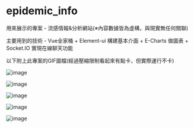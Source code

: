 # epidemic_info
用來展示的專案 - 流感情報&分析網站(※內容數據皆為虛構，與現實無任何關聯)

主要用到的技術 - Vue全家桶 + Element-ui 構建基本介面 + E-Charts 做圖表 + Socket.IO 實現在線聊天功能

以下附上此專案的GIF圖檔(經過壓縮限制看起來有點卡，但實際運行不卡)

![image](https://github.com/lwt951/epidemic_info/blob/main/epidemic_info_part1.gif)

![image](https://github.com/lwt951/epidemic_info/blob/main/epidemic_info_part2.gif)

![image](https://github.com/lwt951/epidemic_info/blob/main/epidemic_info_part3.gif)

![image](https://github.com/lwt951/epidemic_info/blob/main/epidemic_info_part4.gif)

![image](https://github.com/lwt951/epidemic_info/blob/main/epidemic_info_part5.gif)
